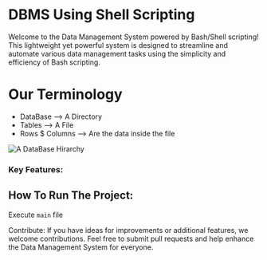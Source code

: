 # DBMS Using Shell Scripting
Welcome to the Data Management System powered by Bash/Shell scripting! This lightweight yet powerful system is designed to streamline and automate various data management tasks using the simplicity and efficiency of Bash scripting.

# Our Terminology

* DataBase --> A Directory
* Tables --> A File
* Rows $ Columns --> Are the data inside the file
  
![A DataBase Hirarchy](https://database.guide/wp-content/uploads/2016/06/Relational-Database-Structure-Example-1.png)

### Key Features:



## How To Run The Project:
Execute `main` file

Contribute:
If you have ideas for improvements or additional features, we welcome contributions. Feel free to submit pull requests and help enhance the Data Management System for everyone.
